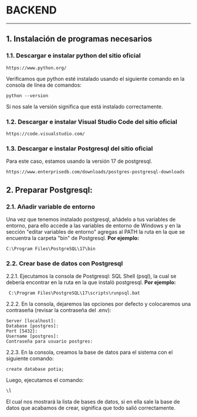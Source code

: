 # **BACKEND**
-------------------
## 1. Instalación de programas necesarios
### 1.1. Descargar e instalar python del sitio oficial
    https://www.python.org/
Verificamos que python esté instalado usando el siguiente comando en la consola de línea de comandos:

    python --version
    
Si nos sale la versión significa que está instalado correctamente.
### 1.2. Descargar e instalar Visual Studio Code del sitio oficial
    https://code.visualstudio.com/
### 1.3. Descargar e instalar  Postgresql del sitio oficial
Para este caso, estamos usando la versión 17 de postgresql.

    https://www.enterprisedb.com/downloads/postgres-postgresql-downloads
    
## 2. Preparar Postgresql:
### 2.1. Añadir variable de entorno
Una vez que tenemos instalado postgresql, añádelo a tus variables de entorno, para ello accede a las variables de entorno de Windows y en la sección "editar variables de entorno" agregas al PATH la ruta en la que se encuentra la carpeta "bin" de Postgresql. 
**Por ejemplo:**

    C:\Program Files\PostgreSQL\17\bin

### 2.2. Crear base de datos con Postgresql
2.2.1. Ejecutamos la consola de Postgresql: SQL Shell (psql), la cual se debería encontrar en la ruta en la que instaló postgresql.
**Por ejemplo:**

     C:\Program Files\PostgreSQL\17\scripts\runpsql.bat

2.2.2. En la consola, dejaremos las opciones por defecto y colocaremos una contraseña (revisar la contraseña del .env):
    
    Server [localhost]:
    Database [postgres]:
    Port [5432]:
    Username [postgres]:
    Contraseña para usuario postgres:

2.2.3. En la consola, creamos la base de datos para el sistema con el siguiente comando:

    create database potia;

Luego, ejecutamos el comando:

    \l
El cual nos mostrará la lista de bases de datos, si en ella sale la base de datos que acabamos de crear, significa que todo salió correctamente.
